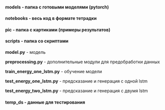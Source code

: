 #### models - папка с готовыми моделями (pytorch)
#### notebooks - весь код в формате тетрадки
#### pic - папка с картиками (примеры результатов)
#### scripts - папка со скриптами

**model.py** - модель 

**preprocessing.py** - дополнительные модули для предобработки данных

**train_energy_one_lstm.py** - обучение модели

**test_energy_one_lstm.py** - предсказание и генерация с одной lstm

**test_energy_two_lstm.py** - предсказание и генерация с двумя lstm



#### temp_ds - данные для тестирования
